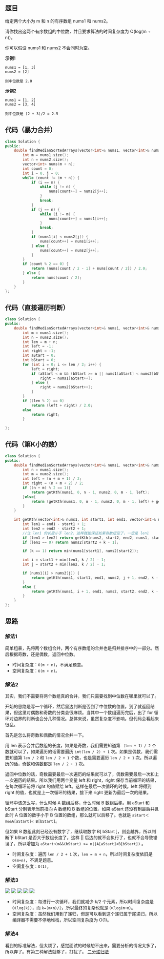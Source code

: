 ## 题目
给定两个大小为 m 和 n 的有序数组 nums1 和 nums2。

请你找出这两个有序数组的中位数，并且要求算法的时间复杂度为 O(log(m + n))。

你可以假设 nums1 和 nums2 不会同时为空。

**示例1**
```
nums1 = [1, 3]
nums2 = [2]

则中位数是 2.0
```

**示例2**
```
nums1 = [1, 2]
nums2 = [3, 4]

则中位数是 (2 + 3)/2 = 2.5
```

## 代码（暴力合并）
```C++
class Solution {
public:
    double findMedianSortedArrays(vector<int>& nums1, vector<int>& nums2) {
        int m = nums1.size();
        int n = nums2.size();
        vector<int> nums(m + n);
        int count = 0;
        int i = 0, j = 0;
        while (count != (m + n)) {
            if (i == m) {
                while (j != n) {
                    nums[count++] = nums2[j++];
                }
                break;
            }
            if (j == n) {
                while (i != m) {
                    nums[count++] = nums1[i++];
                }
                break;
            }
            if (nums1[i] < nums2[j]) {
                nums[count++] = nums1[i++];
            } else {
                nums[count++] = nums2[j++];
            }
        }
        if (count % 2 == 0) {
            return (nums[count / 2 - 1] + nums[count / 2]) / 2.0;
        } else {
            return nums[count / 2];
        }
    } 
};
```

## 代码（直接遍历判断）
```C++
class Solution {
public:
    double findMedianSortedArrays(vector<int>& nums1, vector<int>& nums2) {
        int m = nums1.size();
        int n = nums2.size();
        int len = m + n;
        int left = -1;
        int right = -1;
        int aStart = 0;
        int bStart = 0;
        for (int i = 0; i <= len / 2; i++) {
            left = right;
            if (aStart < m && (bStart >= n || nums1[aStart] < nums2[bStart])) {
                right = nums1[aStart++];
            } else {
                right = nums2[bStart++];
            }
        }
        if ((len % 2) == 0)
            return (left + right) / 2.0;
        else
            return right;
        }
        
};
```

## 代码（第K小的数）
```C++
class Solution {
public:
    double findMedianSortedArrays(vector<int>& nums1, vector<int>& nums2) {
        int n = nums1.size();
        int m = nums2.size();
        int left = (n + m + 1) / 2;
        int right = (n + m + 2) / 2;
        if ((n + m) % 2 == 1){
            return getKth(nums1, 0, n - 1, nums2, 0, m - 1, left);
        }else{
            return (getKth(nums1, 0, n - 1, nums2, 0, m - 1, left) + getKth(nums1, 0, n - 1, nums2, 0, m - 1, right)) * 0.5;  
        }
    }
    
    int getKth(vector<int>& nums1, int start1, int end1, vector<int>& nums2, int start2, int end2, int k){
        int len1 = end1 - start1 + 1;
        int len2 = end2 - start2 + 1;
        //让 len1 的长度小于 len2，这样就能保证如果有数组空了，一定是 len1 
        if (len1 > len2) return getKth(nums2, start2, end2, nums1, start1, end1, k);
        if (len1 == 0) return nums2[start2 + k - 1];

        if (k == 1) return min(nums1[start1], nums2[start2]);

        int i = start1 + min(len1, k / 2) - 1;
        int j = start2 + min(len2, k / 2) - 1;

        if (nums1[i] > nums2[j]) {
            return getKth(nums1, start1, end1, nums2, j + 1, end2, k - (j - start2 + 1));
        }
        else {
            return getKth(nums1, i + 1, end1, nums2, start2, end2, k - (i - start1 + 1));
        }
    }
};
```

## 思路

###  解法1

简单粗暴，先将两个数组合并，两个有序数组的合并也是归并排序中的一部分。然后根据奇数，还是偶数，返回中位数。

* 时间复杂度：`O(m + n)`，不满足题意。
* 空间复杂度：`O(m + n)`。

###  解法2

其实，我们不需要将两个数组真的合并，我们只需要找到中位数在哪里就可以了。

开始的思路是写一个循环，然后里边判断是否到了中位数的位置，到了就返回结果，但这里对偶数和奇数的分类会很麻烦。当其中一个数组遍历完后，出了 for 循环对边界的判断也会分几种情况。总体来说，虽然复杂度不影响，但代码会看起来很乱。

首先是怎么将奇数和偶数的情况合并一下。

用 len 表示合并后数组的长度，如果是奇数，我们需要知道第 `（len + 1）/ 2` 个数就可以了，如果遍历的话需要遍历 `int(len / 2) + 1` 次。如果是偶数，我们需要知道第 `len / 2` 和 `len / 2 + 1` 个数，也是需要遍历 `len / 2 + 1` 次。所以遍历的话，奇数和偶数都是 `len / 2 + 1` 次。

返回中位数的话，奇数需要最后一次遍历的结果就可以了，偶数需要最后一次和上一次遍历的结果。所以我们用两个变量 left 和 right，right 保存当前循环的结果，在每次循环前将 right 的值赋给 left。这样在最后一次循环的时候，left 将得到 right 的值，也就是上一次循环的结果，接下来 right 更新为最后一次的结果。

循环中该怎么写，什么时候 A 数组后移，什么时候 B 数组后移。用 aStart 和 bStart 分别表示当前指向 A 数组和 B 数组的位置。如果 aStart 还没有到最后并且此时 A 位置的数字小于 B 位置的数组，那么就可以后移了。也就是 `aStart＜m&&A[aStart]< B[bStart]`。

但如果 B 数组此刻已经没有数字了，继续取数字 B[ bStart ]，则会越界，所以判断下 bStart 是否大于数组长度了，这样 || 后边的就不会执行了，也就不会导致错误了，所以增加为 `aStart＜m&&(bStart) >= n||A[aStart]<B[bStart])` 。

* 时间复杂度：遍历 `len / 2 + 1` 次，`len = m + n`，所以时间复杂度依旧是 `O(m+n)`，不满足题意。
* 空间复杂度：`O(1)`。

###  解法3

![](static/4_1.png)
![](static/4_2.png)
![](static/4_3.png)
![](static/4_4.png)
![](static/4_5.png)

* 时间复杂度：每进行一次循环，我们就减少 k/2 个元素，所以时间复杂度是 `O(log(k))`，而 `k=(m+n)/2`，所以最终的复杂也就是 `O(log(m+n）`。
* 空间复杂度：虽然我们用到了递归，但是可以看到这个递归属于尾递归，所以编译器不需要不停地堆栈，所以空间复杂度为 O(1)。

### 解法4

看到的标准解法，但太烦了，感觉面试的时候想不出来，需要分析的情况太多了，所以弃了。有第三种解法就够了，打扰了。
[二分递归法](https://leetcode-cn.com/problems/median-of-two-sorted-arrays/solution/xun-zhao-liang-ge-you-xu-shu-zu-de-zhong-wei-shu-b/)



